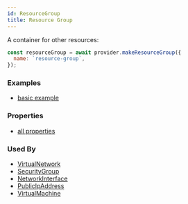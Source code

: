 ```yaml
---
id: ResourceGroup
title: Resource Group
---
```


A container for other resources:

```js
const resourceGroup = await provider.makeResourceGroup({
  name: `resource-group`,
});
```

### Examples

- [basic example](https://github.com/grucloud/grucloud/blob/main/examples/azure/vm/iac.js#9)

### Properties

- [all properties](https://docs.microsoft.com/en-us/rest/api/apimanagement/2019-12-01/apimanagementservice/createorupdate#request-body)

### Used By

- [VirtualNetwork](./VirtualNetwork)
- [SecurityGroup](./SecurityGroup)
- [NetworkInterface](./NetworkInterface)
- [PublicIpAddress](./PublicIpAddress)
- [VirtualMachine](./VirtualMachine)
